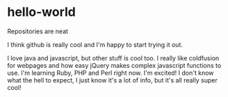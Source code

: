 hello-world
===========

Repositories are neat

I think github is really cool and I'm happy to start trying it out.

I love java and javascript, but other stuff is cool too. I really like coldfusion for webpages and how easy jQuery makes complex javascript functions to use. I'm learning Ruby, PHP and Perl right now. I'm excited! I don't know what the hell to expect, I just know it's a lot of info, but it's all really super cool!
